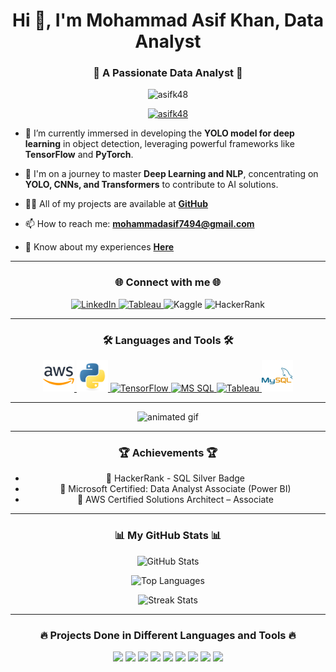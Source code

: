 <h1 align="center">Hi 👋, I'm Mohammad Asif Khan, Data Analyst</h1>
<h3 align="center">🚀 A Passionate Data Analyst 🚀</h3>

<p align="center">
  <img src="https://komarev.com/ghpvc/?username=asifk48&label=Profile%20views&color=0e75b6&style=flat" alt="asifk48" />
</p>

<p align="center">
  <a href="https://github.com/ryo-ma/github-profile-trophy">
    <img src="https://github-profile-trophy.vercel.app/?username=asifk48&theme=onedark&no-frame=true&row=1&column=4&margin-w=15&margin-h=15" alt="asifk48" />
  </a>
</p>

- 🔭 I’m currently immersed in developing the **YOLO model for deep learning** in object detection, leveraging powerful frameworks like **TensorFlow** and **PyTorch**.

- 🌱 I'm on a journey to master **Deep Learning and NLP**, concentrating on **YOLO, CNNs, and Transformers** to contribute to AI solutions.

- 👨‍💻 All of my projects are available at **[GitHub](https://github.com/asifk48)**

- 📫 How to reach me: **mohammadasif7494@gmail.com**

- 📄 Know about my experiences **[Here](https://drive.google.com/file/d/1sC4kQd1h9Z470fPC5GVeDL1wPqIxC7Wg/view?usp=drive_link)**

---

<h3 align="center">🌐 Connect with me 🌐</h3>
<p align="center">
  <a href="https://linkedin.com/in/mohammad-asif-khan-a3089a24a" target="blank">
    <img src="https://raw.githubusercontent.com/rahuldkjain/github-profile-readme-generator/master/src/images/icons/Social/linked-in-alt.svg" alt="LinkedIn" height="40" width="50" />
  </a>
  <a href="https://public.tableau.com/app/profile/mohammad.asif.khan" target="blank">
    <img src="https://upload.wikimedia.org/wikipedia/commons/4/4b/Tableau_Logo.png" alt="Tableau" height="40" width="50" />
  </a>
  <img src="https://raw.githubusercontent.com/rahuldkjain/github-profile-readme-generator/master/src/images/icons/Social/kaggle.svg" alt="Kaggle" height="40" width="50" />
  <img src="https://raw.githubusercontent.com/rahuldkjain/github-profile-readme-generator/master/src/images/icons/Social/hackerrank.svg" alt="HackerRank" height="40" width="50" />
</p>

---

<h3 align="center">🛠️ Languages and Tools 🛠️</h3>
<p align="center">
  <a href="https://aws.amazon.com" target="_blank">
    <img src="https://raw.githubusercontent.com/devicons/devicon/master/icons/amazonwebservices/amazonwebservices-original-wordmark.svg" alt="AWS" width="50" height="50" />
  </a>
  <a href="https://www.python.org" target="_blank">
    <img src="https://raw.githubusercontent.com/devicons/devicon/master/icons/python/python-original.svg" alt="Python" width="50" height="50" />
  </a>
  <a href="https://www.tensorflow.org/" target="_blank">
    <img src="https://www.vectorlogo.zone/logos/tensorflow/tensorflow-icon.svg" alt="TensorFlow" width="50" height="50" />
  </a>
  <a href="https://www.microsoft.com/en-us/sql-server" target="_blank">
    <img src="https://www.svgrepo.com/show/303229/microsoft-sql-server-logo.svg" alt="MS SQL" width="50" height="50" />
  </a>
  <a href="https://tableau.com/" target="_blank">
    <img src="https://upload.wikimedia.org/wikipedia/commons/4/4b/Tableau_Logo.png" alt="Tableau" width="90" height="50" />
  </a>
  <a href="https://www.mysql.com/" target="_blank">
    <img src="https://raw.githubusercontent.com/devicons/devicon/master/icons/mysql/mysql-original-wordmark.svg" alt="MySQL" width="50" height="50" />
  </a>
</p>

---

<p align="center">
  <img src="https://miro.medium.com/v2/resize:fit:828/format:webp/0*tD5kEC2JYcKHH0zO.gif" alt="animated gif" />
</p>

---

<h3 align="center">🏆 Achievements 🏆</h3>
<ul align="center">
  <li>🏅 HackerRank - SQL Silver Badge</li>
  <li>🏅 Microsoft Certified: Data Analyst Associate (Power BI)</li>
  <li>🏅 AWS Certified Solutions Architect – Associate</li>
</ul>

---

<h3 align="center">📊 My GitHub Stats 📊</h3>
<p align="center">
  <img src="https://github-readme-stats.vercel.app/api?username=asifk48&show_icons=true&theme=radical" alt="GitHub Stats" />
</p>
<p align="center">
  <img src="https://github-readme-stats.vercel.app/api/top-langs/?username=asifk48&layout=compact&show_icons=true&theme=radical" alt="Top Languages" />
</p>
<p align="center">
  <img src="https://github-readme-streak-stats.herokuapp.com/?user=asifk48&theme=radical" alt="Streak Stats" />
</p>

---

<h3 align="center">🔥 Projects Done in Different Languages and Tools 🔥</h3>
<p align="center">
  <img src="https://img.shields.io/badge/Python-14-brightgreen?style=flat&logo=python&logoColor=white" />
  <img src="https://img.shields.io/badge/PowerBI-11-brightgreen?style=flat&logo=powerbi&logoColor=white" />
  <img src="https://img.shields.io/badge/Excel-17-brightgreen?style=flat&logo=excel&logoColor=white" />
  <img src="https://img.shields.io/badge/Tableau-12-brightgreen?style=flat&logo=tableau&logoColor=white" />
  <img src="https://img.shields.io/badge/SQL-15-brightgreen?style=flat&logo=postgresql&logoColor=white" />
  <img src="https://img.shields.io/badge/HTML-4-brightgreen?style=flat&logo=html5&logoColor=white" />
  <img src="https://img.shields.io/badge/CSS-3-brightgreen?style=flat&logo=css3&logoColor=white" />
  <img src="https://img.shields.io/badge/JavaScript-5-brightgreen?style=flat&logo=javascript&logoColor=white" />
  <img src="https://img.shields.io/badge/PHP-2-brightgreen?style=flat&logo=php&logoColor=white" />
</p>
